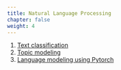 ```yaml
--- 
title: Natural Language Processing
chapter: false 
weight: 4 
---
```

 1. [Text classification](https://github.com/awslabs/amazon-sagemaker-examples/tree/master/introduction_to_amazon_algorithms/blazingtext_text_classification_dbpedia)
 2. [Topic modeling](https://github.com/awslabs/amazon-sagemaker-examples/tree/master/introduction_to_applying_machine_learning/ntm_20newsgroups_topic_modeling)
 3. [Language modeling using Pytorch](https://github.com/awslabs/amazon-sagemaker-examples/tree/master/sagemaker-python-sdk/pytorch_lstm_word_language_model)
